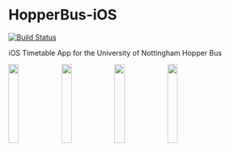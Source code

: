 HopperBus-iOS
=============
[![Build Status](https://travis-ci.org/TosinAF/HopperBus-iOS.svg?branch=master)](https://travis-ci.org/TosinAF/HopperBus-iOS)

iOS Timetable App for the University of Nottingham Hopper Bus

<img src="https://raw.githubusercontent.com/TosinAF/HopperBus-iOS/master/Screenshots/RouteView.png" height="20%" width="20%" />
<img src="https://raw.githubusercontent.com/TosinAF/HopperBus-iOS/master/Screenshots/RealTimeView.png" height="20%" width="20%" />
<img src="https://raw.githubusercontent.com/TosinAF/HopperBus-iOS/master/Screenshots/RouteTimesView.png" height="20%" width="20%" />
<img src="https://raw.githubusercontent.com/TosinAF/HopperBus-iOS/master/Screenshots/MapView.png" height="20%" width="20%" />
